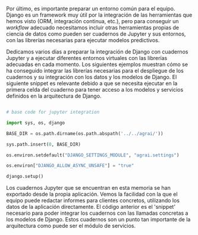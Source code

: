 Por último, es importante preparar un entorno común para el equipo. Django es un framework muy útil por la integración de las herramientas que hemos visto (ORM, integración continua, etc.), pero para conseguir un *workflow* adecuado necesitamos incluir otras herramientas propias de ciencia de datos como pueden ser cuadernos de Jupyter y sus entornos, con las librerías necesarias para ejecutar modelos predictivos.

Dedicamos varios días a preparar la integración de Django con cuadernos Jupyter y a ejecutar diferentes entornos virtuales con las librerías adecuadas en cada momento. Los siguientes ejemplos muestran cómo se ha conseguido integrar las librerías necesarias para el despliegue de los cuadernos y su integración con los datos y los modelos de Django. El siguiente snippet es relevante debido a que se necesita ejecutar en la primera celda del cuaderno para tener acceso a los modelos y servicios definidos en la arquitectura de Django.

```python

# base code for jupyter integration

import sys, os, django

BASE_DIR = os.path.dirname(os.path.abspath('../../agrai/'))

sys.path.insert(0, BASE_DIR)

os.environ.setdefault("DJANGO_SETTINGS_MODULE", "agrai.settings")

os.environ["DJANGO_ALLOW_ASYNC_UNSAFE"] = "true"

django.setup()

```

Los cuadernos Jupyter que se encuentran en esta memoria se han exportado desde la propia aplicación. Vemos la facilidad con la que el equipo puede redactar informes para clientes concretos, utilizando los datos de la aplicación directamente.  El código anterior es el 'snippet' necesario para poder integrar los cuadernos con las llamadas concretas a los modelos de Django. Estos cuadernos son un punto tan importante de la arquitectura como puede ser el módulo de servicios.

